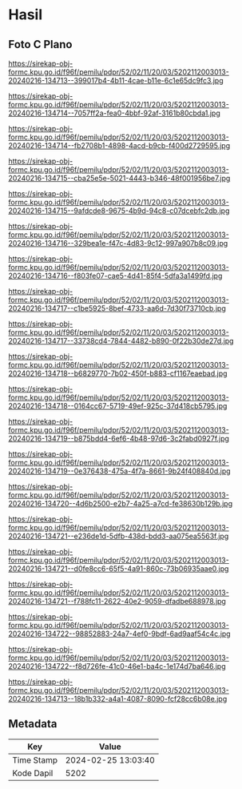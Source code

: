 # Hasil

## Foto C Plano

https://sirekap-obj-formc.kpu.go.id/f96f/pemilu/pdpr/52/02/11/20/03/5202112003013-20240216-134713--399017b4-4b11-4cae-b11e-6c1e65dc9fc3.jpg

https://sirekap-obj-formc.kpu.go.id/f96f/pemilu/pdpr/52/02/11/20/03/5202112003013-20240216-134714--7057ff2a-fea0-4bbf-92af-3161b80cbda1.jpg

https://sirekap-obj-formc.kpu.go.id/f96f/pemilu/pdpr/52/02/11/20/03/5202112003013-20240216-134714--fb2708b1-4898-4acd-b9cb-f400d2729595.jpg

https://sirekap-obj-formc.kpu.go.id/f96f/pemilu/pdpr/52/02/11/20/03/5202112003013-20240216-134715--cba25e5e-5021-4443-b346-48f001956be7.jpg

https://sirekap-obj-formc.kpu.go.id/f96f/pemilu/pdpr/52/02/11/20/03/5202112003013-20240216-134715--9afdcde8-9675-4b9d-94c8-c07dcebfc2db.jpg

https://sirekap-obj-formc.kpu.go.id/f96f/pemilu/pdpr/52/02/11/20/03/5202112003013-20240216-134716--329bea1e-f47c-4d83-9c12-997a907b8c09.jpg

https://sirekap-obj-formc.kpu.go.id/f96f/pemilu/pdpr/52/02/11/20/03/5202112003013-20240216-134716--f803fe07-cae5-4d41-85f4-5dfa3a1499fd.jpg

https://sirekap-obj-formc.kpu.go.id/f96f/pemilu/pdpr/52/02/11/20/03/5202112003013-20240216-134717--c1be5925-8bef-4733-aa6d-7d30f73710cb.jpg

https://sirekap-obj-formc.kpu.go.id/f96f/pemilu/pdpr/52/02/11/20/03/5202112003013-20240216-134717--33738cd4-7844-4482-b890-0f22b30de27d.jpg

https://sirekap-obj-formc.kpu.go.id/f96f/pemilu/pdpr/52/02/11/20/03/5202112003013-20240216-134718--b6829770-7b02-450f-b883-cf1167eaebad.jpg

https://sirekap-obj-formc.kpu.go.id/f96f/pemilu/pdpr/52/02/11/20/03/5202112003013-20240216-134718--0164cc67-5719-49ef-925c-37d418cb5795.jpg

https://sirekap-obj-formc.kpu.go.id/f96f/pemilu/pdpr/52/02/11/20/03/5202112003013-20240216-134719--b875bdd4-6ef6-4b48-97d6-3c2fabd0927f.jpg

https://sirekap-obj-formc.kpu.go.id/f96f/pemilu/pdpr/52/02/11/20/03/5202112003013-20240216-134719--0e376438-475a-4f7a-8661-9b24f408840d.jpg

https://sirekap-obj-formc.kpu.go.id/f96f/pemilu/pdpr/52/02/11/20/03/5202112003013-20240216-134720--4d6b2500-e2b7-4a25-a7cd-fe38630b129b.jpg

https://sirekap-obj-formc.kpu.go.id/f96f/pemilu/pdpr/52/02/11/20/03/5202112003013-20240216-134721--e236de1d-5dfb-438d-bdd3-aa075ea5563f.jpg

https://sirekap-obj-formc.kpu.go.id/f96f/pemilu/pdpr/52/02/11/20/03/5202112003013-20240216-134721--d0fe8cc6-65f5-4a91-860c-73b06935aae0.jpg

https://sirekap-obj-formc.kpu.go.id/f96f/pemilu/pdpr/52/02/11/20/03/5202112003013-20240216-134721--f788fc11-2622-40e2-9059-dfadbe688978.jpg

https://sirekap-obj-formc.kpu.go.id/f96f/pemilu/pdpr/52/02/11/20/03/5202112003013-20240216-134722--98852883-24a7-4ef0-9bdf-6ad9aaf54c4c.jpg

https://sirekap-obj-formc.kpu.go.id/f96f/pemilu/pdpr/52/02/11/20/03/5202112003013-20240216-134722--f8d726fe-41c0-46e1-ba4c-1e174d7ba646.jpg

https://sirekap-obj-formc.kpu.go.id/f96f/pemilu/pdpr/52/02/11/20/03/5202112003013-20240216-134713--18b1b332-a4a1-4087-8090-fcf28cc6b08e.jpg


## Metadata

| Key        | Value               |
| ---------- | ------------------- |
| Time Stamp | 2024-02-25 13:03:40 |
| Kode Dapil | 5202                |



